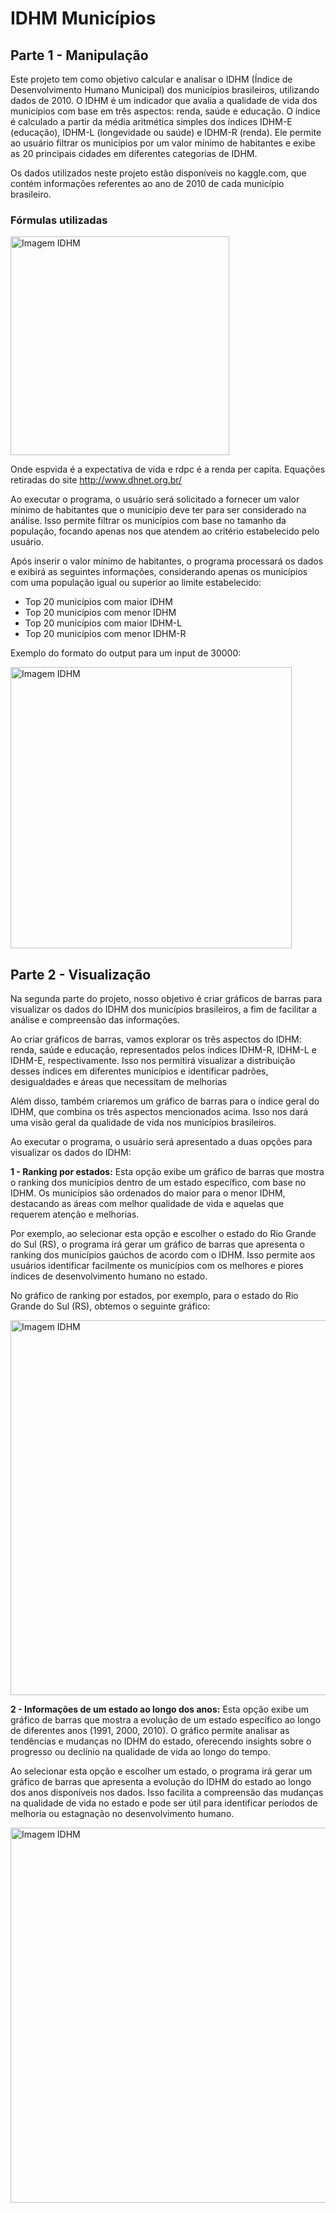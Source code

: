 # IDHM Municípios
## Parte 1 - Manipulação
Este projeto tem como objetivo calcular e analisar o IDHM (Índice de Desenvolvimento Humano Municipal) dos municípios brasileiros, utilizando dados de 2010. O IDHM é um indicador que avalia a qualidade de vida dos municípios com base em três aspectos: renda, saúde e educação. O índice é calculado a partir da média aritmética simples dos índices IDHM-E (educação), IDHM-L (longevidade ou saúde) e IDHM-R (renda). Ele permite ao usuário filtrar os municípios por um valor mínimo de habitantes e exibe as 20 principais cidades em diferentes categorias de IDHM.

Os dados utilizados neste projeto estão disponíveis no kaggle.com, que contém informações referentes ao ano de 2010 de cada município brasileiro.


### Fórmulas utilizadas

<img src="https://user-images.githubusercontent.com/101146083/236711198-50d878dc-1a46-435a-b9db-7589c41fb570.png" alt="Imagem IDHM" width="350"/>

Onde espvida é a expectativa de vida e rdpc é a renda per capita. Equações retiradas do site http://www.dhnet.org.br/

Ao executar o programa, o usuário será solicitado a fornecer um valor mínimo de habitantes que o município deve ter para ser considerado na análise. Isso permite filtrar os municípios com base no tamanho da população, focando apenas nos que atendem ao critério estabelecido pelo usuário.

Após inserir o valor mínimo de habitantes, o programa processará os dados e exibirá as seguintes informações, considerando apenas os municípios com uma população igual ou superior ao limite estabelecido:

+ Top 20 municípios com maior IDHM
+ Top 20 municípios com menor IDHM
+ Top 20 municípios com maior IDHM-L
+ Top 20 municípios com menor IDHM-R

Exemplo do formato do output para um input de 30000:

<img src="https://user-images.githubusercontent.com/101146083/236715009-52211d7c-657f-4f38-b798-af8b457d7c5c.png" alt="Imagem IDHM" width="450"/> 


## Parte 2 - Visualização
Na segunda parte do projeto, nosso objetivo é criar gráficos de barras para visualizar os dados do IDHM dos municípios brasileiros, a fim de facilitar a análise e compreensão das informações.

Ao criar gráficos de barras, vamos explorar os três aspectos do IDHM: renda, saúde e educação, representados pelos índices IDHM-R, IDHM-L e IDHM-E, respectivamente. Isso nos permitirá visualizar a distribuição desses índices em diferentes municípios e identificar padrões, desigualdades e áreas que necessitam de melhorias

Além disso, também criaremos um gráfico de barras para o índice geral do IDHM, que combina os três aspectos mencionados acima. Isso nos dará uma visão geral da qualidade de vida nos municípios brasileiros.

Ao executar o programa, o usuário será apresentado a duas opções para visualizar os dados do IDHM:

**1 - Ranking por estados:** Esta opção exibe um gráfico de barras que mostra o ranking dos municípios dentro de um estado específico, com base no IDHM. Os municípios são ordenados do maior para o menor IDHM, destacando as áreas com melhor qualidade de vida e aquelas que requerem atenção e melhorias.

Por exemplo, ao selecionar esta opção e escolher o estado do Rio Grande do Sul (RS), o programa irá gerar um gráfico de barras que apresenta o ranking dos municípios gaúchos de acordo com o IDHM. Isso permite aos usuários identificar facilmente os municípios com os melhores e piores índices de desenvolvimento humano no estado.


No gráfico de ranking por estados, por exemplo, para o estado do Rio Grande do Sul (RS), obtemos o seguinte gráfico:

<img src="https://user-images.githubusercontent.com/101146083/236712846-924a3a01-8ef9-4712-a38e-85c89706cd38.png" alt="Imagem IDHM" width="600"/>


**2 - Informações de um estado ao longo dos anos:** Esta opção exibe um gráfico de barras que mostra a evolução de um estado específico ao longo de diferentes anos (1991, 2000, 2010). O gráfico permite analisar as tendências e mudanças no IDHM do estado, oferecendo insights sobre o progresso ou declínio na qualidade de vida ao longo do tempo.

Ao selecionar esta opção e escolher um estado, o programa irá gerar um gráfico de barras que apresenta a evolução do IDHM do estado ao longo dos anos disponíveis nos dados. Isso facilita a compreensão das mudanças na qualidade de vida no estado e pode ser útil para identificar períodos de melhoria ou estagnação no desenvolvimento humano.

<img src="https://user-images.githubusercontent.com/101146083/236713729-c7fd2289-b3de-4681-89c7-a90870f015f5.png" alt="Imagem IDHM" width="600"/>


